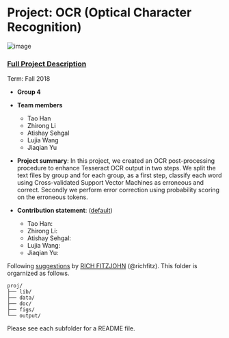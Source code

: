 # Project: OCR (Optical Character Recognition) 

![image](figs/intro.png)

### [Full Project Description](doc/project4_desc.md)

Term: Fall 2018

+ **Group 4**
+ **Team members**
	+ Tao Han
	+ Zhirong Li
	+ Atishay Sehgal
	+ Lujia Wang
	+ Jiaqian Yu

+ **Project summary**: In this project, we created an OCR post-processing procedure to enhance Tesseract OCR output in two steps. We split the text files by group and for each group, as a first step, classify each word using Cross-validated Support Vector Machines as erroneous and correct. Secondly we perform error correction using probability scoring on the erroneous tokens. 
	
+ **Contribution statement**: ([default](doc/a_note_on_contributions.md))
	+ Tao Han:
	+ Zhirong Li:
	+ Atishay Sehgal:
	+ Lujia Wang:
	+ Jiaqian Yu:

Following [suggestions](http://nicercode.github.io/blog/2013-04-05-projects/) by [RICH FITZJOHN](http://nicercode.github.io/about/#Team) (@richfitz). This folder is orgarnized as follows.

```
proj/
├── lib/
├── data/
├── doc/
├── figs/
└── output/
```

Please see each subfolder for a README file.
